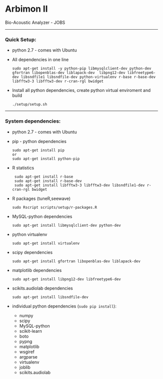 # Arbimon II
Bio-Acoustic Analyzer - JOBS

---
### Quick Setup:
 - python 2.7 - comes with Ubuntu
 
 - All dependencies  in one line
   ```
   sudo apt-get install -y python-pip libmysqlclient-dev python-dev gfortran libopenblas-dev liblapack-dev  libpng12-dev libfreetype6-dev libsndfile1 libsndfile-dev python-virtualenv r-base r-base-dev libfftw3-3 libfftw3-dev r-cran-rgl bwidget
   ```
   
   
 - Install all python dependencies, create python virtual enviroment and build
    ```
    ./setup/setup.sh    
    ``` 

---


### System dependencies:
   
   
 - python 2.7 - comes with Ubuntu
   
   
 - pip - python dependencies
   ```
   sudo apt-get install pip
   or
   sudo apt-get install python-pip
   ```
   
 - R statistics
   ```
    sudo apt-get install r-base
    sudo apt-get install r-base-dev
    sudo apt-get install libfftw3-3 libfftw3-dev libsndfile1-dev r-cran-rgl bwidget
   ```
   
   
 - R packages (tuneR,seewave)
   ```
   sudo Rscript scripts/setup/r-packages.R
   ```
   
   
 - MySQL-python dependencies
   ```
   sudo apt-get install libmysqlclient-dev python-dev
   ```
   
   
 - python virtualenv
   ```
   sudo apt-get install virtualenv
   ```
   
   
 - scipy dependencies
   ```
   sudo apt-get install gfortran libopenblas-dev liblapack-dev
   ```
   
   
 - matplotlib dependencies
   ```
   sudo apt-get install libpng12-dev libfreetype6-dev
   ```
   
   
 - scikits.audiolab dependencies
   ```
   sudo apt-get install libsndfile-dev
   ```
  
 - individual python dependencies (`sudo pip install`):
    - numpy 
    - scipy
    - MySQL-python 
    - scikit-learn 
    - boto 
    - pypng  
    - matplotlib
    - wsgiref
    - argparse
    - virtualenv
    - joblib
    - scikits.audiolab

